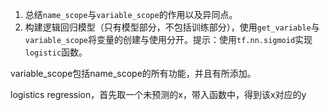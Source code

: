 1. 总结`name_scope`与`variable_scope`的作用以及异同点。
2. 构建逻辑回归模型（只有模型部分，不包括训练部分），使用`get_variable`与`variable_scope`将变量的创建与使用分开。提示：使用`tf.nn.sigmoid`实现`logistic`函数。



variable_scope包括name_scope的所有功能，并且有所添加。

logistics regression，首先取一个未预测的x，带入函数中，得到该x对应的y